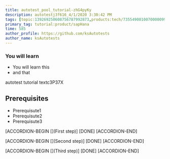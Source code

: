 ```yaml
---
title: autotest_pool_tutorial-zhG4pyKy
description: autotestj3f616_4/1/2020 3:30:42 PM
tags: [topic:139269250608756787992873,products:tech/73554900100700000996,tutorial:experience/advanced]
primary_tag: tutorial:product/sapHana
time: 585
author_profile: https://github.com/ksAutotests
author_name: ksAutotests
---
```

### You will learn
- You will learn this
- and that

autotest tutorial textc3P37X

## Prerequisites
- Prerequisute1
- Prerequisute2
- Prerequisute3

[ACCORDION-BEGIN [](First step)]
[DONE]
[ACCORDION-END]

[ACCORDION-BEGIN [](Second step)]
[DONE]
[ACCORDION-END]

[ACCORDION-BEGIN [](Third step)]
[DONE]
[ACCORDION-END]

